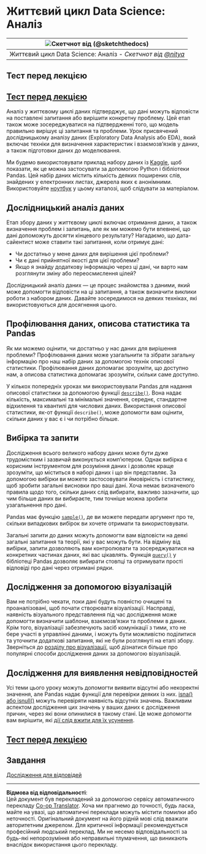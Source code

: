 <!--
CO_OP_TRANSLATOR_METADATA:
{
  "original_hash": "d92f57eb110dc7f765c05cbf0f837c77",
  "translation_date": "2025-08-30T18:24:19+00:00",
  "source_file": "4-Data-Science-Lifecycle/15-analyzing/README.md",
  "language_code": "uk"
}
-->
# Життєвий цикл Data Science: Аналіз

|![ Скетчнот від [(@sketchthedocs)](https://sketchthedocs.dev) ](../../sketchnotes/15-Analyzing.png)|
|:---:|
| Життєвий цикл Data Science: Аналіз - _Скетчнот від [@nitya](https://twitter.com/nitya)_ |

## Тест перед лекцією

## [Тест перед лекцією](https://purple-hill-04aebfb03.1.azurestaticapps.net/quiz/28)

Аналіз у життєвому циклі даних підтверджує, що дані можуть відповісти на поставлені запитання або вирішити конкретну проблему. Цей етап також може зосереджуватися на підтвердженні того, що модель правильно вирішує ці запитання та проблеми. Урок присвячений дослідницькому аналізу даних (Exploratory Data Analysis або EDA), який включає техніки для визначення характеристик і взаємозв’язків у даних, а також підготовки даних до моделювання.

Ми будемо використовувати приклад набору даних із [Kaggle](https://www.kaggle.com/balaka18/email-spam-classification-dataset-csv/version/1), щоб показати, як це можна застосувати за допомогою Python і бібліотеки Pandas. Цей набір даних містить кількість деяких поширених слів, знайдених у електронних листах, джерела яких є анонімними. Використовуйте [ноутбук](notebook.ipynb) у цьому каталозі, щоб слідувати за матеріалом.

## Дослідницький аналіз даних

Етап збору даних у життєвому циклі включає отримання даних, а також визначення проблем і запитань, але як ми можемо бути впевнені, що дані допоможуть досягти кінцевого результату? 
Нагадаємо, що дата-сайентист може ставити такі запитання, коли отримує дані:
- Чи достатньо у мене даних для вирішення цієї проблеми?
- Чи є дані прийнятної якості для цієї проблеми?
- Якщо я знайду додаткову інформацію через ці дані, чи варто нам розглянути зміну або переосмислення цілей?

Дослідницький аналіз даних — це процес знайомства з даними, який може допомогти відповісти на ці запитання, а також визначити виклики роботи з набором даних. Давайте зосередимося на деяких техніках, які використовуються для досягнення цього.

## Профілювання даних, описова статистика та Pandas

Як ми можемо оцінити, чи достатньо у нас даних для вирішення проблеми? Профілювання даних може узагальнити та зібрати загальну інформацію про наш набір даних за допомогою технік описової статистики. Профілювання даних допомагає зрозуміти, що доступно нам, а описова статистика допомагає зрозуміти, скільки саме доступно.

У кількох попередніх уроках ми використовували Pandas для надання описової статистики за допомогою функції [`describe()`](https://pandas.pydata.org/pandas-docs/stable/reference/api/pandas.DataFrame.describe.html). Вона надає кількість, максимальні та мінімальні значення, середнє, стандартне відхилення та квантилі для числових даних. Використання описової статистики, як-от функції `describe()`, може допомогти вам оцінити, скільки даних у вас є і чи потрібно більше.

## Вибірка та запити

Дослідження всього великого набору даних може бути дуже трудомістким і зазвичай виконується комп’ютером. Однак вибірка є корисним інструментом для розуміння даних і дозволяє краще зрозуміти, що міститься в наборі даних і що він представляє. За допомогою вибірки ви можете застосовувати ймовірність і статистику, щоб зробити загальні висновки про ваші дані. Хоча немає визначеного правила щодо того, скільки даних слід вибирати, важливо зазначити, що чим більше даних ви вибираєте, тим точніше можна зробити узагальнення про дані.

Pandas має функцію [`sample()`](https://pandas.pydata.org/pandas-docs/stable/reference/api/pandas.DataFrame.sample.html), де ви можете передати аргумент про те, скільки випадкових вибірок ви хочете отримати та використовувати.

Загальні запити до даних можуть допомогти вам відповісти на деякі загальні запитання та теорії, які у вас можуть бути. На відміну від вибірки, запити дозволяють вам контролювати та зосереджуватися на конкретних частинах даних, які вас цікавлять. Функція [`query()`](https://pandas.pydata.org/pandas-docs/stable/reference/api/pandas.DataFrame.query.html) у бібліотеці Pandas дозволяє вибирати стовпці та отримувати прості відповіді про дані через отримані рядки.

## Дослідження за допомогою візуалізацій

Вам не потрібно чекати, поки дані будуть повністю очищені та проаналізовані, щоб почати створювати візуалізації. Насправді, наявність візуального представлення під час дослідження може допомогти визначити шаблони, взаємозв’язки та проблеми в даних. Крім того, візуалізації забезпечують засіб комунікації з тими, хто не бере участі в управлінні даними, і можуть бути можливістю поділитися та уточнити додаткові запитання, які не були розглянуті на етапі збору. Зверніться до [розділу про візуалізації](../../../../../../../../../3-Data-Visualization), щоб дізнатися більше про популярні способи дослідження даних за допомогою візуалізацій.

## Дослідження для виявлення невідповідностей

Усі теми цього уроку можуть допомогти виявити відсутні або некоректні значення, але Pandas надає функції для перевірки деяких із них. [isna() або isnull()](https://pandas.pydata.org/pandas-docs/stable/reference/api/pandas.isna.html) можуть перевіряти наявність відсутніх значень. Важливим аспектом дослідження цих значень у ваших даних є дослідження причин, через які вони опинилися в такому стані. Це може допомогти вам вирішити, які [дії слід вжити для їх усунення](/2-Working-With-Data/08-data-preparation/notebook.ipynb).

## [Тест перед лекцією](https://purple-hill-04aebfb03.1.azurestaticapps.net/quiz/27)

## Завдання

[Дослідження для відповідей](assignment.md)

---

**Відмова від відповідальності**:  
Цей документ був перекладений за допомогою сервісу автоматичного перекладу [Co-op Translator](https://github.com/Azure/co-op-translator). Хоча ми прагнемо до точності, будь ласка, майте на увазі, що автоматичні переклади можуть містити помилки або неточності. Оригінальний документ на його рідній мові слід вважати авторитетним джерелом. Для критичної інформації рекомендується професійний людський переклад. Ми не несемо відповідальності за будь-які непорозуміння або неправильні тлумачення, що виникають внаслідок використання цього перекладу.